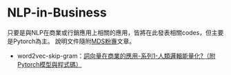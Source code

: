 # NLP-in-Business
只要是與NLP在商業或行銷應用上相關的應用，皆將在此發表相關codes，但主要是Pytorch為主。 說明文件隨附[MDS粉專](https://www.facebook.com/MarketingDataScienceTMR/)文章。

- word2vec-skip-gram：[詞向量在商業的應用-系列1-人類邏輯能量化?（附Pytorch模型與程式碼）](https://bit.ly/2Mm9Uc3)
